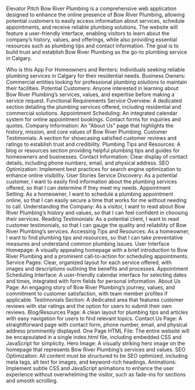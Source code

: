 Elevator Pitch
Bow River Plumbing is a comprehensive web application designed to enhance the online presence of Bow River Plumbing, allowing potential customers to easily access information about services, schedule appointments, and receive reliable plumbing solutions. The website will feature a user-friendly interface, enabling visitors to learn about the company’s history, values, and offerings, while also providing essential resources such as plumbing tips and contact information. The goal is to build trust and establish Bow River Plumbing as the go-to plumbing service in Calgary.

Who is this App For
Homeowners and Renters: Individuals seeking reliable plumbing services in Calgary for their residential needs.
Business Owners: Commercial entities looking for professional plumbing solutions to maintain their facilities.
Potential Customers: Anyone interested in learning about Bow River Plumbing’s services, values, and expertise before making a service request.
Functional Requirements
Service Overview:
A dedicated section detailing the plumbing services offered, including residential and commercial solutions.
Appointment Scheduling:
An integrated calendar system for online appointment bookings.
Contact forms for inquiries and quotes.
Company Information:
An "About Us" page that highlights the history, mission, and core values of Bow River Plumbing.
Customer Testimonials:
A section for showcasing satisfied customer reviews and ratings to establish trust and credibility.
Plumbing Tips and Resources:
A blog or resources section providing helpful plumbing tips and guides for homeowners and businesses.
Contact Information:
Clear display of contact details, including phone numbers, email, and physical address.
SEO Optimization:
Implement best practices for search engine optimization to enhance online visibility.
User Stories
Service Discovery:
As a potential customer, I want to easily find information about the plumbing services offered, so that I can determine if they meet my needs.
Appointment Setting:
As a homeowner, I want to schedule a plumbing appointment online, so that I can easily secure a time that works for me without needing to call.
Understanding the Company:
As a visitor, I want to read about Bow River Plumbing’s history and values, so that I can feel confident in choosing their services.
Reading Testimonials:
As a potential client, I want to read customer testimonials, so that I can gauge the quality and reliability of Bow River Plumbing’s services.
Accessing Tips and Resources:
As a homeowner, I want to find plumbing tips and resources, so that I can take preventative measures and understand common plumbing issues.
User Interface
Homepage:
A visually appealing homepage with a brief introduction to Bow River Plumbing and a prominent call-to-action for scheduling appointments.
Service Pages:
Clear, organized layout for each service offered, with images and descriptions outlining the benefits and processes.
Appointment Scheduling Interface:
A user-friendly calendar interface for selecting dates and times, integrated with form fields for personal information.
About Us Page:
An engaging story of Bow River Plumbing’s journey, values, and commitment to customer satisfaction, with team member profiles if applicable.
Testimonials Section:
A dedicated area that features customer reviews with star ratings and the option for users to submit their own reviews.
Blog/Resources Page:
A clean layout for plumbing tips and articles with easy navigation for users to find relevant topics.
Contact Us Page:
A straightforward page with contact form, phone number, email, and physical address prominently displayed.
One Page HTML File:
The entire website will be encapsulated in a single index.html file, including embedded CSS and JavaScript for simplicity.
Hero Image:
A visually striking hero image on the homepage that represents Bow River Plumbing’s services and values.
SEO Optimization:
All content must be structured to be SEO optimized, including meta tags, alt text for images, and keyword-rich headings.
Animations:
Implement subtle CSS and JavaScript animations to enhance the user experience without overwhelming the visitor, such as fade-ins for sections and smooth scrolling.